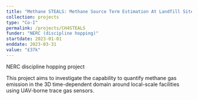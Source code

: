 ```yaml
---
title: "Methane STEALS: Methane Source Term Estimation At Landfill Sites"
collection: projects
type: "Co-I"
permalink: /projects/CH4STEALS
funder: "NERC (discipline hopping)"
startdate: 2023-01-01
enddate: 2023-03-31
value: "£37k"
---
```


NERC discipline hopping project

This project aims to investigate the capability to quantify methane gas emission in the 3D time-dependent domain around local-scale facilities using UAV-borne trace gas sensors.

